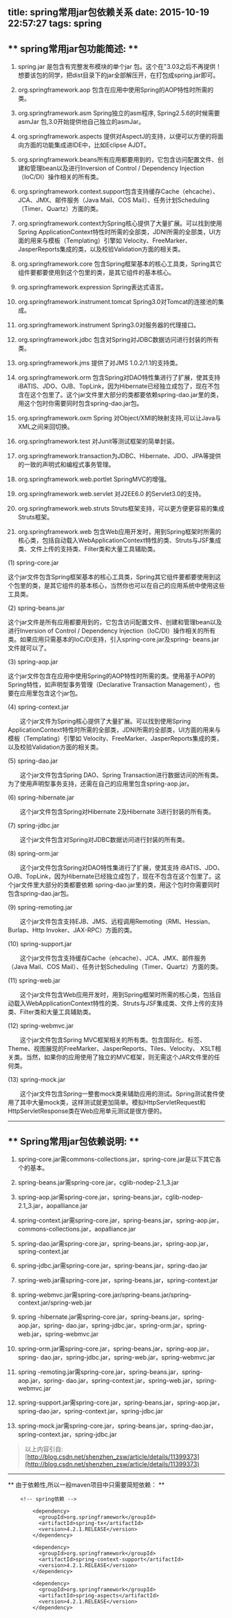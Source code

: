 title: spring常用jar包依赖关系
date: 2015-10-19 22:57:27
tags: spring
---

## ** spring常用jar包功能简述: ** ##

1. spring.jar 是包含有完整发布模块的单个jar 包。这个在"3.03之后不再提供！想要该包的同学，把dist目录下的jar全部解压开，在打包成spring.jar即可。
<!-- more -->

2. org.springframework.aop 包含在应用中使用Spring的AOP特性时所需的类。


3. org.springframework.asm  Spring独立的asm程序, Spring2.5.6的时候需要asmJar 包,3.0开始提供他自己独立的asmJar。


4. org.springframework.aspects 提供对AspectJ的支持，以便可以方便的将面向方面的功能集成进IDE中，比如Eclipse AJDT。


5. org.springframework.beans所有应用都要用到的，它包含访问配置文件、创建和管理bean以及进行Inversion of Control / Dependency Injection（IoC/DI）操作相关的所有类。


6. org.springframework.context.support包含支持缓存Cache（ehcache）、JCA、JMX、邮件服务（Java Mail、COS Mail）、任务计划Scheduling（Timer、Quartz）方面的类。


7. org.springframework.context为Spring核心提供了大量扩展。可以找到使用Spring ApplicationContext特性时所需的全部类，JDNI所需的全部类，UI方面的用来与模板（Templating）引擎如 Velocity、FreeMarker、JasperReports集成的类，以及校验Validation方面的相关类。


8. org.springframework.core 包含Spring框架基本的核心工具类，Spring其它组件要都要使用到这个包里的类，是其它组件的基本核心。


9. org.springframework.expression  Spring表达式语言。


10. org.springframework.instrument.tomcat Spring3.0对Tomcat的连接池的集成。


11. org.springframework.instrument Spring3.0对服务器的代理接口。


12. org.springframework.jdbc 包含对Spring对JDBC数据访问进行封装的所有类。


13. org.springframework.jms 提供了对JMS 1.0.2/1.1的支持类。


14. org.springframework.orm 包含Spring对DAO特性集进行了扩展，使其支持 iBATIS、JDO、OJB、TopLink，因为Hibernate已经独立成包了，现在不包含在这个包里了。这个jar文件里大部分的类都要依赖spring-dao.jar里的类，用这个包时你需要同时包含spring-dao.jar包。


15. org.springframework.oxm  Spring 对Object/XMl的映射支持,可以让Java与XML之间来回切换。


16. org.springframework.test  对Junit等测试框架的简单封装。


17. org.springframework.transaction为JDBC、Hibernate、JDO、JPA等提供的一致的声明式和编程式事务管理。


18. org.springframework.web.portlet  SpringMVC的增强。


19. org.springframework.web.servlet  对J2EE6.0 的Servlet3.0的支持。


20. org.springframework.web.struts Struts框架支持，可以更方便更容易的集成Struts框架。


21. org.springframework.web 包含Web应用开发时，用到Spring框架时所需的核心类，包括自动载入WebApplicationContext特性的类、Struts与JSF集成类、文件上传的支持类、Filter类和大量工具辅助类。  
   
   


(1) spring-core.jar 

这个jar文件包含Spring框架基本的核心工具类，Spring其它组件要都要使用到这个包里的类，是其它组件的基本核心，当然你也可以在自己的应用系统中使用这些工具类。 


(2) spring-beans.jar 

这个jar文件是所有应用都要用到的，它包含访问配置文件、创建和管理bean以及进行Inversion of Control / Dependency Injection（IoC/DI）操作相关的所有类。如果应用只需基本的IoC/DI支持，引入spring-core.jar及spring- beans.jar文件就可以了。 


(3) spring-aop.jar 

这个jar文件包含在应用中使用Spring的AOP特性时所需的类。使用基于AOP的Spring特性，如声明型事务管理（Declarative Transaction Management），也要在应用里包含这个jar包。 



(4) spring-context.jar 

　　这个jar文件为Spring核心提供了大量扩展。可以找到使用Spring ApplicationContext特性时所需的全部类，JDNI所需的全部类，UI方面的用来与模板（Templating）引擎如 Velocity、FreeMarker、JasperReports集成的类，以及校验Validation方面的相关类。 



(5) spring-dao.jar 

　　这个jar文件包含Spring DAO、Spring Transaction进行数据访问的所有类。为了使用声明型事务支持，还需在自己的应用里包含spring-aop.jar。



(6) spring-hibernate.jar 

　　这个jar文件包含Spring对Hibernate 2及Hibernate 3进行封装的所有类。 



(7) spring-jdbc.jar 

　　这个jar文件包含对Spring对JDBC数据访问进行封装的所有类。 



(8) spring-orm.jar 

　　这个jar文件包含Spring对DAO特性集进行了扩展，使其支持 iBATIS、JDO、OJB、TopLink，因为Hibernate已经独立成包了，现在不包含在这个包里了。这个jar文件里大部分的类都要依赖 spring-dao.jar里的类，用这个包时你需要同时包含spring-dao.jar包。 



(9) spring-remoting.jar 

　　这个jar文件包含支持EJB、JMS、远程调用Remoting（RMI、Hessian、Burlap、Http Invoker、JAX-RPC）方面的类。 



(10) spring-support.jar 

　　这个jar文件包含支持缓存Cache（ehcache）、JCA、JMX、邮件服务（Java Mail、COS Mail）、任务计划Scheduling（Timer、Quartz）方面的类。 



(11) spring-web.jar 

　　这个jar文件包含Web应用开发时，用到Spring框架时所需的核心类，包括自动载入WebApplicationContext特性的类、Struts与JSF集成类、文件上传的支持类、Filter类和大量工具辅助类。 



(12) spring-webmvc.jar 

　　这个jar文件包含Spring MVC框架相关的所有类。包含国际化、标签、Theme、视图展现的FreeMarker、JasperReports、Tiles、Velocity、 XSLT相关类。当然，如果你的应用使用了独立的MVC框架，则无需这个JAR文件里的任何类。 



(13) spring-mock.jar 

　　这个jar文件包含Spring一整套mock类来辅助应用的测试。Spring测试套件使用了其中大量mock类，这样测试就更加简单。模拟HttpServletRequest和HttpServletResponse类在Web应用单元测试是很方便的。 

---

## ** Spring常用jar包依赖说明: ** ##


1) spring-core.jar需commons-collections.jar，spring-core.jar是以下其它各个的基本。 

2) spring-beans.jar需spring-core.jar，cglib-nodep-2.1_3.jar 

3) spring-aop.jar需spring-core.jar，spring-beans.jar，cglib-nodep-2.1_3.jar，aopalliance.jar 

4) spring-context.jar需spring-core.jar，spring-beans.jar，spring-aop.jar，commons-collections.jar，aopalliance.jar 

5) spring-dao.jar需spring-core.jar，spring-beans.jar，spring-aop.jar，spring-context.jar 

6) spring-jdbc.jar需spring-core.jar，spring-beans.jar，spring-dao.jar 

7) spring-web.jar需spring-core.jar，spring-beans.jar，spring-context.jar 

8) spring-webmvc.jar需spring-core.jar/spring-beans.jar/spring-context.jar/spring-web.jar 

9) spring -hibernate.jar需spring-core.jar，spring-beans.jar，spring-aop.jar，spring- dao.jar，spring-jdbc.jar，spring-orm.jar，spring-web.jar，spring-webmvc.jar 

10) spring-orm.jar需spring-core.jar，spring-beans.jar，spring-aop.jar，spring- dao.jar，spring-jdbc.jar，spring-web.jar，spring-webmvc.jar 

11) spring -remoting.jar需spring-core.jar，spring-beans.jar，spring-aop.jar，spring- dao.jar，spring-context.jar，spring-web.jar，spring-webmvc.jar 

12) spring-support.jar需spring-core.jar，spring-beans.jar，spring-aop.jar，spring-dao.jar，spring-context.jar，spring-jdbc.jar 

13) spring-mock.jar需spring-core.jar，spring-beans.jar，spring-dao.jar，spring-context.jar，spring-jdbc.jar  

>  以上内容引自: [http://blog.csdn.net/shenzhen_zsw/article/details/11399373](http://blog.csdn.net/shenzhen_zsw/article/details/11399373)


---

** 由于依赖性,所以一般maven项目中只需要简短依赖： **

        <!-- spring依赖 -->
        	
        	<dependency>
        	  <groupId>org.springframework</groupId>
        	  <artifactId>spring-tx</artifactId>
        	  <version>4.2.1.RELEASE</version>
        	</dependency>
        	
        	<dependency>
        	  <groupId>org.springframework</groupId>
        	  <artifactId>spring-context-support</artifactId>
        	  <version>4.2.1.RELEASE</version>
        	</dependency>
        	
        	<dependency>
        	  <groupId>org.springframework</groupId>
        	  <artifactId>spring-aspects</artifactId>
        	  <version>4.2.1.RELEASE</version>
        	</dependency>
        	
        	
        	





